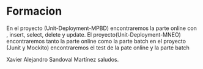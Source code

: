 # Formacion
En el proyecto (Unit-Deployment-MPBD) encontraremos la parte online con , insert, select, delete y update.
El proyecto(Unit-Deployment-MNEO) encontraremos tanto la parte online como la parte batch 
en el proyecto (Junit y Mockito) encontraremos el test de la pate online y la parte batch

Xavier Alejandro Sandoval Martínez
saludos.
